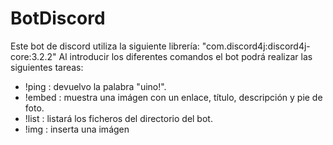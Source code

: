 # BotDiscord

Este bot de discord utiliza la siguiente librería: "com.discord4j:discord4j-core:3.2.2"
Al introducir los diferentes comandos el bot podrá realizar las siguientes tareas:

- !ping : devuelvo la palabra "uino!".
- !embed : muestra una imágen con un enlace, título, descripción y pie de foto.
- !list : listará los ficheros del directorio del bot.
- !img : inserta una imágen
